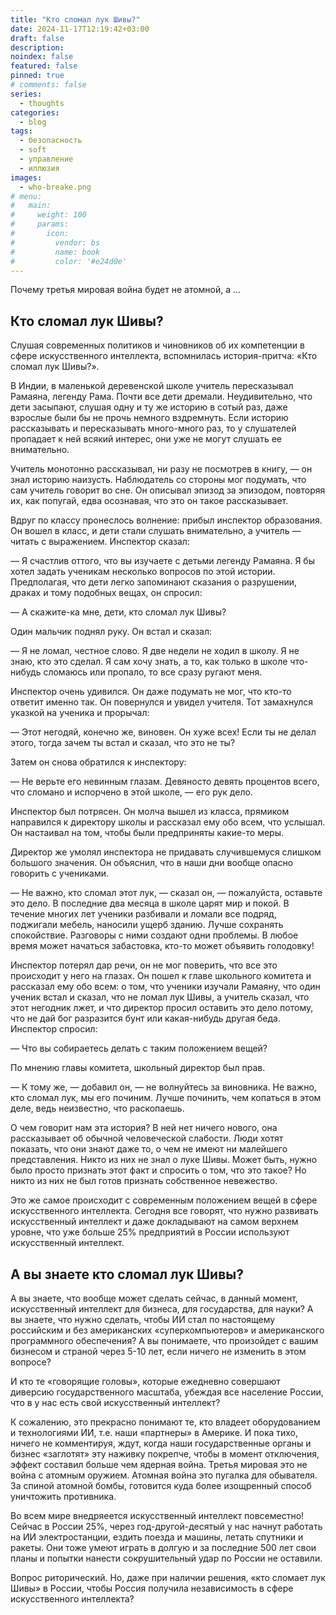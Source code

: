 ```yaml
---
title: "Кто сломал лук Шивы?"
date: 2024-11-17T12:19:42+03:00
draft: false
description: 
noindex: false
featured: false
pinned: true
# comments: false
series:
  - thoughts
categories:
  - blog
tags:
  - безопасность
  - soft
  - управление
  - иллюзия
images:
  - who-breake.png
# menu:
#   main:
#     weight: 100
#     params:
#       icon:
#         vendor: bs
#         name: book
#         color: '#e24d0e'
---
```


Почему третья мировая война будет не атомной, а ...


<!--more-->
## Кто сломал лук Шивы?

Слушая современных политиков и чиновников об их компетенции в сфере искусственного интеллекта, вспомнилась история-притча: «Кто сломал лук Шивы?».

В Индии, в маленькой деревенской школе учитель пересказывал Рамаяна, легенду Рама. Почти все дети дремали. Неудивительно, что дети засыпают, слушая одну и ту же историю в сотый раз, даже взрослые были бы не прочь немного вздремнуть. Если историю рассказывать и пересказывать много-много раз, то у слушателей пропадает к ней всякий интерес, они уже не могут слушать ее внимательно.

Учитель монотонно рассказывал, ни разу не посмотрев в книгу, — он знал историю наизусть. Наблюдатель со стороны мог подумать, что сам учитель говорит во сне. Он описывал эпизод за эпизодом, повторяя их, как попугай, едва осознавая, что это он такое рассказывает.

Вдруг по классу пронеслось волнение: прибыл инспектор образования. Он вошел в класс, и дети стали слушать внимательно, а учитель — читать с выражением.
Инспектор сказал:

 — Я счастлив оттого, что вы изучаете с детьми легенду Рамаяна. Я бы хотел задать ученикам несколько вопросов по этой истории.
Предполагая, что дети легко запоминают сказания о разрушении, драках и тому подобных вещах, он спросил:

 — А скажите-ка мне, дети, кто сломал лук Шивы?
 
Один мальчик поднял руку. Он встал и сказал:

 — Я не ломал, честное слово. Я две недели не ходил в школу. Я не знаю, кто это сделал. Я сам хочу знать, а то, как только в школе что-нибудь сломаюсь или пропало, то все сразу ругают меня.
 
Инспектор очень удивился. Он даже подумать не мог, что кто-то ответит именно так. Он повернулся и увидел учителя. Тот замахнулся указкой на ученика и прорычал:

 — Этот негодяй, конечно же, виновен. Он хуже всех! Если ты не делал этого, тогда зачем ты встал и сказал, что это не ты?
 
Затем он снова обратился к инспектору:

 — Не верьте его невинным глазам. Девяносто девять процентов всего, что сломано и испорчено в этой школе, — его рук дело.
 
Инспектор был потрясен. Он молча вышел из класса, прямиком направился к директору школы и рассказал ему обо всем, что услышал. Он настаивал на том, чтобы были предприняты какие-то меры.

Директор же умолял инспектора не придавать случившемуся слишком большого значения. Он объяснил, что в наши дни вообще опасно говорить с учениками.

  — Не важно, кто сломал этот лук, — сказал он, — пожалуйста, оставьте это дело. В последние два месяца в школе царят мир и покой. В течение многих лет ученики разбивали и ломали все подряд, поджигали мебель, наносили ущерб зданию. Лучше сохранять спокойствие. Разговоры с ними создают одни проблемы. В любое время может начаться забастовка, кто-то может объявить голодовку!
  
Инспектор потерял дар речи, он не мог поверить, что все это происходит у него на глазах. Он пошел к главе школьного комитета и рассказал ему обо всем: о том, что ученики изучали Рамаяну, что один ученик встал и сказал, что не ломал лук Шивы, а учитель сказал, что этот негодник лжет, и что директор просил оставить это дело потому, что не дай бог разразится бунт или какая-нибудь другая беда. Инспектор спросил:

 — Что вы собираетесь делать с таким положением вещей?
 
По мнению главы комитета, школьный директор был прав.

 — К тому же, — добавил он, — не волнуйтесь за виновника. Не важно, кто сломал лук, мы его починим. Лучше починить, чем копаться в этом деле, ведь неизвестно, что раскопаешь.
 
О чем говорит нам эта история? В ней нет ничего нового, она рассказывает об обычной человеческой слабости. Люди хотят показать, что они знают даже то, о чем не имеют ни малейшего представления. Никто из них не знал о луке Шивы. Может быть, нужно было просто признать этот факт и спросить о том, что это такое? Но никто из них не был готов признать собственное невежество.

Это же самое происходит с современным положением вещей в сфере искусственного интеллекта. Сегодня все говорят, что нужно развивать искусственный интеллект и даже докладывают на самом верхнем уровне, что уже больше 25% предприятий в России используют искусственный интеллект.

## А вы знаете кто сломал лук Шивы?

А вы знаете, что вообще может сделать сейчас, в данный момент, искусственный интеллект для бизнеса, для государства, для науки? А вы знаете, что нужно сделать, чтобы ИИ стал по настоящему российским и без американских «суперкомпьютеров» и американского программного обеспечения? А вы понимаете, что произойдет с вашим бизнесом и страной через 5-10 лет, если ничего не изменить в этом вопросе?

И кто те «говорящие головы», которые ежедневно совершают диверсию государственного масштаба, убеждая все население России, что в у нас есть свой искусственный интеллект?

К сожалению, это прекрасно понимают те, кто владеет оборудованием и технологиями ИИ, т.е. наши «партнеры» в Америке. И пока тихо, ничего не комментируя, ждут, когда наши государственные органы и бизнес «заглотят» эту наживку покрепче, чтобы в момент отключения, эффект составил больше чем ядерная война. Третья мировая это не война с атомным оружием. Атомная война это пугалка для обывателя. За спиной атомной бомбы, готовится куда более изощренный способ уничтожить противника.

Во всем мире внедряеется искусственный интеллект повсеместно! Сейчас в России 25%, через год-другой-десятый у нас начнут работать на ИИ электростанции, ездить поезда и машины, летать спутники и ракеты. Они тоже умеют играть в долгую и за последние 500 лет свои планы и попытки нанести сокрушительный удар по России не оставили.

Вопрос риторический. Но, даже при наличии решения, «кто сломает лук Шивы» в России, чтобы Россия получила независимость в сфере искусственного интеллекта?
